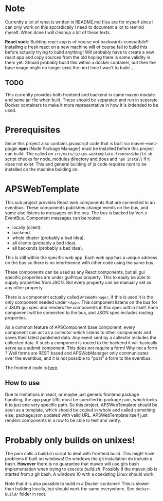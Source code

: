 # Note

Currently a lot of what is written in README.md files are for myself since I can only work on this sporadically I need to document a lot to remind myself. When done I will cleanup a lot of these texts.

**React suck**: Building react app is of course not backwards compatbile!! Installing a fresh react on a new machine will of course fail to build this before actually trying to build anything! Will probably have to create a new react app and copy sources from the old hoping there is some validity in them yet. Should probably build this within a docker container, but then the base image might no longer exist the next time I wan't to build ...

## TODO

This currenlty provides both frontend and backend in same maven module and same jar file when built. These should be separated and run in separate Docker containers to make it more representative in how it is indended to be used.

# Prerequisites

Since this project also contains javascript code that is built via maven-exec-plugin __npm__
(Node Package Manager) must be installed before this project can build. The called on
`src/main/js/aps-webtemplate-frontend/build.sh` script checks for node_modules directory and
does and `npm install` if it does not exist. This and general building of js code requires
_npm_ to be installed on the machine building on.

# APSWebTemplate

This sub project provides React web components that are connected to an eventbus. These components publishes change events on the bus, and some also listens to messages on the bus. The bus is backed by Vert.x EventBus. Component messages can be routed

- locally (client).
- backend.
- whole cluster (probably a bad idea).
- all clients (probably a bad idea).
- all backends (probably a bad idea).

This is still within the specific web app. Each web app has a unique address on the bus so there is no interference with other code using the same bus.

These components can be used as any React components, but all gui specific properties are under guiProps property. This to easily be able to supply properties from JSON. But every property can be manually set as any other property.

There is a component actually called `APSWebManager`, if this is used it is the only component needed under `<App>`. This component listens on the bus for a JSON gui spec and renders the components in this spec within itself. Each component will be connected to the bus, and JSON spec includes routing properties. 

As a common feature of APSComponent base component, every component can act as a collector which listens to other components and saves their latest published data. Any event sent by a collector includes the collected data. If such a component is routed to the backend it will basically serve as a submit component. This does not require a form! Why not a form ? Well forms are REST based and APSWebManager only communicates over the eventbus, and it is not possible to "post" a form to the eventbus.

The frontend code is [here](src/main/js/aps-webtemplate-frontend).

## How to use

Due to limitations in react, or maybe just generic frontend package handling, the app page URL must be specified in package.json, which locks it to just one very specific path. So this project, APSWebTemplate should be seen as a template, which should be copied in whole and called something else, package.json updated with valid URL. APSWebTemplate itself just renders components in a row to be able to test and verify.

# Probably only builds on unixes!

The pom calls a build.sh script to deal with frontend build. This might have problems if built on windows! On windows the git installation do include a bash. __However__ there is no guarantee that maven will use gits bash implementation when trying to execute _build.sh_. Possibly if the maven job is started from a git bash. A windows 10 with a coexisting Linux should work.

Note that it is also possible to build in a Docker container! This is slower than building locally, but should work the same everywhere. See `docker-build/` folder in root.
